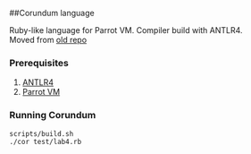 ##Corundum language

Ruby-like language for Parrot VM. Compiler build with ANTLR4.  
Moved from [old repo](https://github.com/AlexBelov/ruby-antlr4/tree/master/generator)  

### Prerequisites

1. [ANTLR4](http://www.antlr.org/)
2. [Parrot VM](https://github.com/parrot/parrot)

### Running Corundum

``` bash
scripts/build.sh
./cor test/lab4.rb
```
